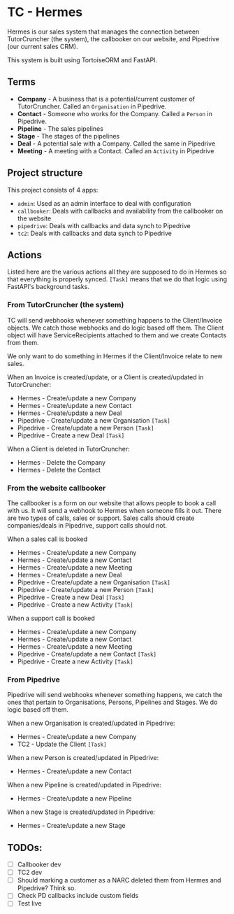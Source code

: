 # TC - Hermes

Hermes is our sales system that manages the connection between TutorCruncher (the system), the callbooker on our 
website, and Pipedrive (our current sales CRM).

This system is built using TortoiseORM and FastAPI.

## Terms

- **Company** - A business that is a potential/current customer of TutorCruncher. Called an `Organisation` in Pipedrive.
- **Contact** - Someone who works for the Company. Called a `Person` in Pipedrive.
- **Pipeline** - The sales pipelines
- **Stage** - The stages of the pipelines
- **Deal** - A potential sale with a Company. Called the same in Pipedrive
- **Meeting** - A meeting with a Contact. Called an `Activity` in Pipedrive

## Project structure

This project consists of 4 apps:
- `admin`: Used as an admin interface to deal with configuration
- `callbooker`: Deals with callbacks and availability from the callbooker on the website
- `pipedrive`: Deals with callbacks and data synch to Pipedrive
- `tc2`: Deals with callbacks and data synch to Pipedrive

## Actions

Listed here are the various actions all they are supposed to do in Hermes so that everything is properly synced.
`[Task]` means that we do that logic using FastAPI's background tasks.

### From TutorCruncher (the system)

TC will send webhooks whenever something happens to the Client/Invoice objects. We catch those webhooks and do logic 
based off them. The Client object will have ServiceRecipients attached to them and we create Contacts from them.

We only want to do something in Hermes if the Client/Invoice relate to new sales.

When an Invoice is created/update, or a Client is created/updated in TutorCruncher:
- Hermes - Create/update a new Company
- Hermes - Create/update a new Contact
- Hermes - Create/update a new Deal
- Pipedrive - Create/update a new Organisation `[Task]`
- Pipedrive - Create/update a new Person `[Task]`
- Pipedrive - Create a new Deal `[Task]`

When a Client is deleted in TutorCruncher:
- Hermes - Delete the Company
- Hermes - Delete the Contact

### From the website callbooker

The callbooker is a form on our website that allows people to book a call with us. It will send a webhook to Hermes 
when someone fills it out. There are two types of calls, sales or support. Sales calls should create companies/deals
in Pipedrive, support calls should not.

When a sales call is booked
- Hermes - Create/update a new Company
- Hermes - Create/update a new Contact
- Hermes - Create/update a new Meeting
- Hermes - Create/update a new Deal
- Pipedrive - Create/update a new Organisation `[Task]`
- Pipedrive - Create/update a new Person `[Task]`
- Pipedrive - Create a new Deal `[Task]`
- Pipedrive - Create a new Activity `[Task]`

When a support call is booked
- Hermes - Create/update a new Company
- Hermes - Create/update a new Contact
- Hermes - Create/update a new Meeting
- Pipedrive - Create/update a new Contact `[Task]`
- Pipedrive - Create a new Activity `[Task]`

### From Pipedrive

Pipedrive will send webhooks whenever something happens, we catch the ones that pertain to Organisations, Persons, 
Pipelines and Stages. We do logic based off them.

When a new Organisation is created/updated in Pipedrive:
- Hermes - Create/update a new Company
- TC2 - Update the Client `[Task]`

When a new Person is created/updated in Pipedrive:
- Hermes - Create/update a new Contact

When a new Pipeline is created/updated in Pipedrive:
- Hermes - Create/update a new Pipeline

When a new Stage is created/updated in Pipedrive:
- Hermes - Create/update a new Stage


## TODOs:

* [ ] Callbooker dev
* [ ] TC2 dev
* [ ] Should marking a customer as a NARC deleted them from Hermes and Pipedrive? Think so.
* [ ] Check PD callbacks include custom fields
* [ ] Test live
